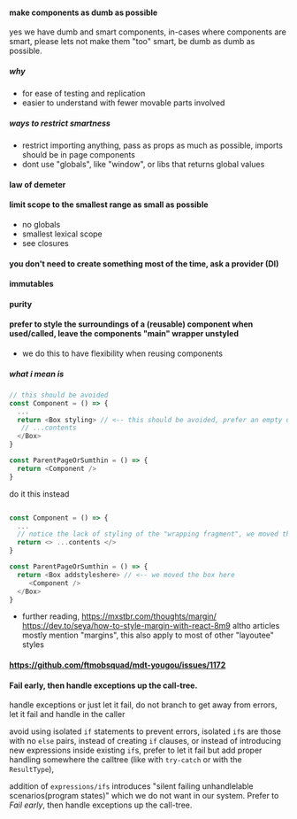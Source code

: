 #### make components as dumb as possible
yes we have dumb and smart components, in-cases where components are smart, please lets not make them "too" smart, be dumb as dumb as possible.
##### why
- for ease of testing and replication
- easier to understand with fewer movable parts involved
##### ways to restrict smartness
- restrict importing anything, pass as props as much as possible, imports should be in page components
- dont use "globals", like "window", or libs that returns global values

#### law of demeter
#### limit scope to the smallest range as small as possible
- no globals
- smallest lexical scope
- see closures
#### you don't need to create something most of the time, ask a provider (DI)
#### immutables
#### purity 
#### prefer to style the surroundings of a (reusable) component when used/called, leave the components "main" wrapper unstyled
- we do this to have flexibility when reusing components

##### what i mean is

```ts
// this should be avoided
const Component = () => {
  ...
  return <Box styling> // <-- this should be avoided, prefer an empty unstyled frag or unstyled container
   // ...contents 
  </Box>
}

const ParentPageOrSumthin = () => {
  return <Component />
}
```
do it this instead

```ts

const Component = () => {
  ...
  // notice the lack of styling of the "wrapping fragment", we moved the "Box" of above to the calling component, see below
  return <> ...contents </>
}

const ParentPageOrSumthin = () => {
  return <Box addstyleshere> // <-- we moved the box here 
     <Component />
  </Box>
}
```
- further reading, https://mxstbr.com/thoughts/margin/ https://dev.to/seya/how-to-style-margin-with-react-8m9 altho articles mostly mention "margins", this also apply to most of other "layoutee" styles

#### https://github.com/ftmobsquad/mdt-yougou/issues/1172

#### Fail early, then handle exceptions up the call-tree.
handle exceptions or just let it fail, do not branch to get away from errors, let it fail and handle in the caller

avoid using isolated `if` statements to prevent errors, isolated `if`s are those with no `else` pairs, instead of creating `if` clauses, or instead of introducing new expressions inside existing `if`s, prefer to let it fail but add proper handling somewhere the calltree (like with `try-catch` or with the `ResultType`),

addition of `expressions/ifs` introduces "silent failing unhandlelable scenarios(program states)" which we do not want in our system. Prefer to *Fail early*, then handle exceptions up the call-tree.
